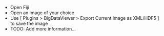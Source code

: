 - Open Fiji
- Open an image of your choice
- Use [ Plugins > BigDataViewer > Export Current Image as XML/HDF5 ] to save the image
- TODO: Add more information...
